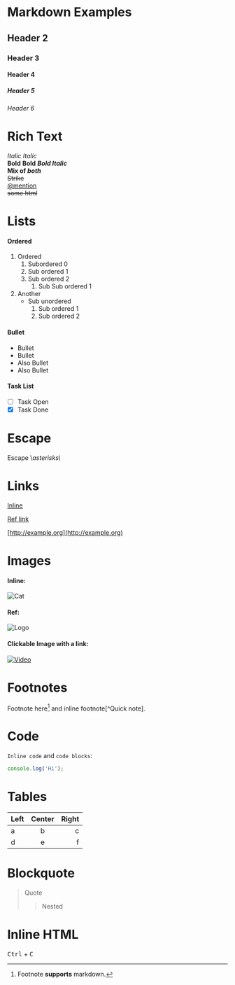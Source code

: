 # Markdown Examples

## Header 2

### Header 3

#### Header 4

##### Header 5

###### Header 6

# Rich Text

*Italic* *Italic*  
**Bold** **Bold** ***Bold Italic***  
**Mix of *both***  
~~Strike~~  
[@mention](https://github.com/mention)  
~~some html~~

# Lists

#### Ordered

1.  Ordered
    1.  Subordered 0
    2.  Sub ordered 1
    3.  Sub ordered 2
        1.  Sub Sub ordered 1
2.  Another
    *   Sub unordered
        1.  Sub ordered 1
        2.  Sub ordered 2

#### Bullet

*   Bullet
*   Bullet
*   Also Bullet
*   Also Bullet

#### Task List

*   [ ]  Task Open
*   [x]  Task Done

# Escape

Escape \\*asterisks\\*

# Links

[Inline](https://example.com)

[Ref link](https://example.org)

[http://example.org](http://example.org)

# Images

#### Inline:

![Cat](https://picsum.photos/100)

#### Ref:

![Logo](https://picsum.photos/64)

#### Clickable Image with a link:

[![Video](https://picsum.photos/120)](https://youtu.be/dQw4w9WgXcQ)

# Footnotes

Footnote here[^1] and inline footnote[^Quick note].

[^1]: Footnote **supports** markdown.

# Code

`Inline code` and `code blocks`:

```js
console.log('Hi');
```

# Tables

Left | Center | Right |
| :---- | :----: | ----: |
 a | b | c |
 d | e | f |

# Blockquote

> Quote
> 
> > Nested

# Inline HTML

<kbd>Ctrl</kbd> + <kbd>C</kbd>